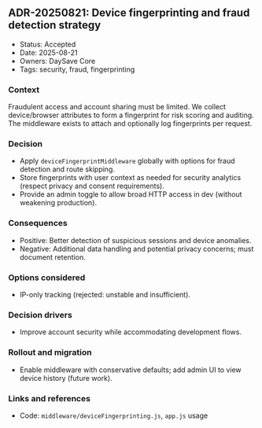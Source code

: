 ## ADR-20250821: Device fingerprinting and fraud detection strategy

- Status: Accepted
- Date: 2025-08-21
- Owners: DaySave Core
- Tags: security, fraud, fingerprinting

### Context
Fraudulent access and account sharing must be limited. We collect device/browser attributes to form a fingerprint for risk scoring and auditing. The middleware exists to attach and optionally log fingerprints per request.

### Decision
- Apply `deviceFingerprintMiddleware` globally with options for fraud detection and route skipping.
- Store fingerprints with user context as needed for security analytics (respect privacy and consent requirements).
- Provide an admin toggle to allow broad HTTP access in dev (without weakening production).

### Consequences
- Positive: Better detection of suspicious sessions and device anomalies.
- Negative: Additional data handling and potential privacy concerns; must document retention.

### Options considered
- IP-only tracking (rejected: unstable and insufficient).

### Decision drivers
- Improve account security while accommodating development flows.

### Rollout and migration
- Enable middleware with conservative defaults; add admin UI to view device history (future work).

### Links and references
- Code: `middleware/deviceFingerprinting.js`, `app.js` usage

